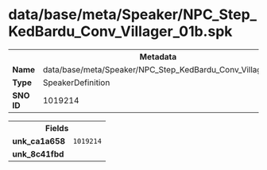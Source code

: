 <h1>data/base/meta/Speaker/NPC_Step_KedBardu_Conv_Villager_01b.spk</h1><table><tr><th colspan="100%">Metadata</th></tr><tr><td><b>Name</b></td><td>data/base/meta/Speaker/NPC_Step_KedBardu_Conv_Villager_01b.spk</td></tr><tr><td><b>Type</b></td><td>SpeakerDefinition</td></tr><tr><td><b>SNO ID</b></td><td>1019214</td></tr></table>

<table><tr><th colspan="100%">Fields</th></tr><tr><td><b>unk_ca1a658</b></td><td><code>1019214</code></td></tr><tr><td><b>unk_8c41fbd</b></td><td></td></tr></table>

